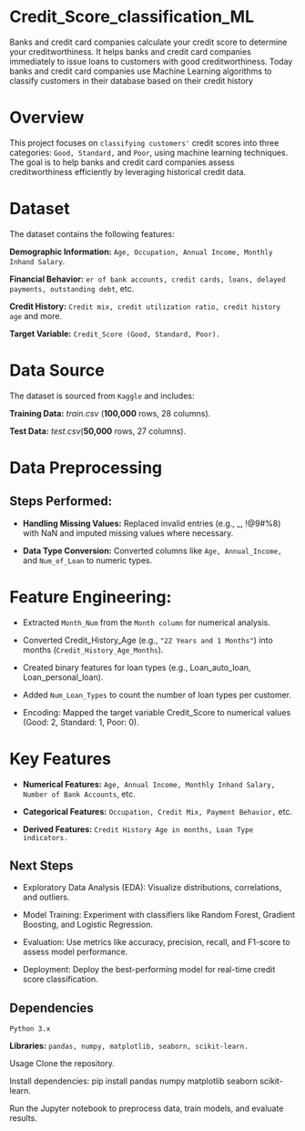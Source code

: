 # Credit_Score_classification_ML
Banks and credit card companies calculate your credit score to determine your creditworthiness. It helps banks and credit card companies immediately to issue loans to customers with good creditworthiness. Today banks and credit card companies use Machine Learning algorithms to classify customers in their database based on their credit history

# **Overview**
This project focuses on `classifying customers'` credit scores into three categories: `Good, Standard,` and `Poor`, using machine learning techniques. The goal is to help banks and credit card companies assess creditworthiness efficiently by leveraging historical credit data.

# Dataset
The dataset contains the following features:

**Demographic Information:** `Age, Occupation, Annual Income, Monthly Inhand Salary`.

**Financial Behavior:** `er of bank accounts, credit cards, loans, delayed payments, outstanding debt`, etc.

**Credit History:** `Credit mix, credit utilization ratio, credit history age` and more.

**Target Variable:** `Credit_Score (Good, Standard, Poor).`

# Data Source
The dataset is sourced from `Kaggle` and includes:

**Training Data:** *train.csv* (**100,000** rows, 28 columns).

**Test Data:** *test.csv*(**50,000** rows, 27 columns).

# Data Preprocessing
## Steps Performed:
- **Handling Missing Values:** Replaced invalid entries (e.g., _, !@9#%8) with NaN and imputed missing values where necessary.

- **Data Type Conversion:** Converted columns like `Age, Annual_Income,` and `Num_of_Loan` to numeric types.

# Feature Engineering:

- Extracted `Month_Num` from the `Month column` for numerical analysis.

- Converted Credit_History_Age (e.g., `"22 Years and 1 Months"`) into months (`Credit_History_Age_Months`).

- Created binary features for loan types (e.g., Loan_auto_loan, Loan_personal_loan).

- Added `Num_Loan_Types` to count the number of loan types per customer.

- Encoding: Mapped the target variable Credit_Score to numerical values (Good: 2, Standard: 1, Poor: 0).

# Key Features
- **Numerical Features:** `Age, Annual Income, Monthly Inhand Salary, Number of Bank Accounts`, etc.

- **Categorical Features:** `Occupation, Credit Mix, Payment Behavior,` etc.

- **Derived Features:** `Credit History Age in months, Loan Type indicators.`

## Next Steps
- Exploratory Data Analysis (EDA): Visualize distributions, correlations, and outliers.

- Model Training: Experiment with classifiers like Random Forest, Gradient Boosting, and Logistic Regression.

- Evaluation: Use metrics like accuracy, precision, recall, and F1-score to assess model performance.

- Deployment: Deploy the best-performing model for real-time credit score classification.

## Dependencies
`Python 3.x`

**Libraries:** `pandas, numpy, matplotlib, seaborn, scikit-learn.`

Usage
Clone the repository.

Install dependencies: pip install pandas numpy matplotlib seaborn scikit-learn.

Run the Jupyter notebook to preprocess data, train models, and evaluate results.

